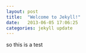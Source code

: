 ```yaml
---
layout: post
title:  "Welcome to Jekyll!"
date:   2013-06-05 17:06:25
categories: jekyll update
---
```


so this is a test
